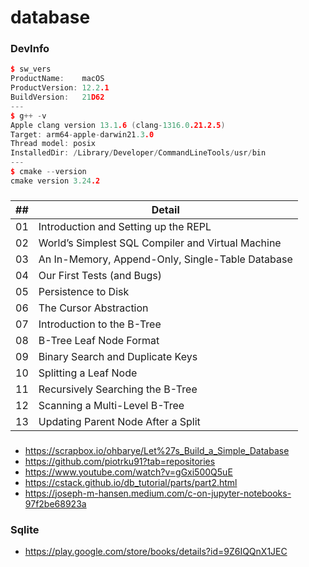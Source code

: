 # database
### DevInfo
```cpp
$ sw_vers
ProductName:    macOS
ProductVersion: 12.2.1
BuildVersion:   21D62
---
$ g++ -v
Apple clang version 13.1.6 (clang-1316.0.21.2.5)
Target: arm64-apple-darwin21.3.0
Thread model: posix
InstalledDir: /Library/Developer/CommandLineTools/usr/bin
---
$ cmake --version
cmake version 3.24.2
```

### 
| ## | Detail |
|----|---|
| 01 | Introduction and Setting up the REPL |
| 02 | World’s Simplest SQL Compiler and Virtual Machine |
| 03 | An In-Memory, Append-Only, Single-Table Database |
| 04 | Our First Tests (and Bugs) |
| 05 | Persistence to Disk |
| 06 | The Cursor Abstraction |
| 07 | Introduction to the B-Tree |
| 08 | B-Tree Leaf Node Format |
| 09 | Binary Search and Duplicate Keys |
| 10 | Splitting a Leaf Node |
| 11 | Recursively Searching the B-Tree |
| 12 | Scanning a Multi-Level B-Tree |
| 13 | Updating Parent Node After a Split |


### 
- https://scrapbox.io/ohbarye/Let%27s_Build_a_Simple_Database
- https://github.com/piotrku91?tab=repositories
- https://www.youtube.com/watch?v=gGxi500Q5uE
- https://cstack.github.io/db_tutorial/parts/part2.html
- https://joseph-m-hansen.medium.com/c-on-jupyter-notebooks-97f2be68923a

### Sqlite
- https://play.google.com/store/books/details?id=9Z6IQQnX1JEC